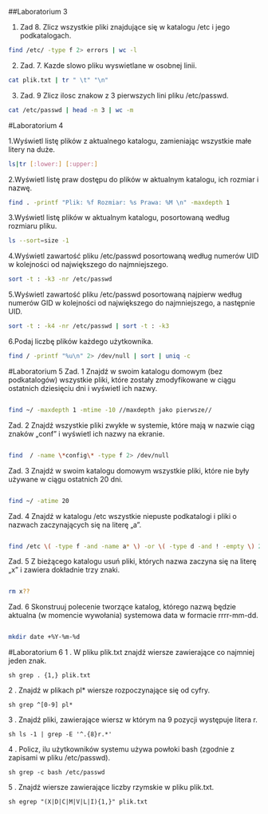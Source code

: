##Laboratorium 3

1. Zad 8. Zlicz wszystkie pliki znajdujące się w katalogu /etc i jego podkatalogach.
```sh
find /etc/ -type f 2> errors | wc -l
```

2. Zad. 7. Kazde slowo pliku wyswietlane w osobnej linii.
```sh
cat plik.txt | tr " \t" "\n"
```                                              
3. Zad. 9 Zlicz ilosc znakow z 3 pierwszych lini pliku /etc/passwd.
```sh
cat /etc/passwd | head -n 3 | wc -m
```

#Laboratorium 4

1.Wyświetl listę plików z aktualnego katalogu, zamieniając wszystkie małe litery na duże.
```sh
ls|tr [:lower:] [:upper:]
```
2.Wyświetl listę praw dostępu do plików w aktualnym katalogu, ich rozmiar i nazwę.
```sh
find . -printf "Plik: %f Rozmiar: %s Prawa: %M \n" -maxdepth 1
```
3.Wyświetl listę plików w aktualnym katalogu, posortowaną według rozmiaru pliku.
```sh
ls --sort=size -1
```
4.Wyświetl zawartość pliku /etc/passwd posortowaną według numerów UID w kolejności od największego do najmniejszego.
```sh
sort -t : -k3 -nr /etc/passwd
```
5.Wyświetl zawartość pliku /etc/passwd posortowaną najpierw według numerów GID w kolejności od największego do najmniejszego, a następnie UID.
```sh
sort -t : -k4 -nr /etc/passwd | sort -t : -k3
```
6.Podaj liczbę plików każdego użytkownika.
```sh
find / -printf "%u\n" 2> /dev/null | sort | uniq -c
```
#Laboratorium 5
Zad. 1 Znajdź w swoim katalogu domowym (bez podkatalogów) wszystkie pliki, które zostały zmodyfikowane w ciągu ostatnich dziesięciu dni i wyświetl ich nazwy.
```sh

find ~/ -maxdepth 1 -mtime -10 //maxdepth jako pierwsze//
```
Zad. 2 Znajdź wszystkie pliki zwykłe w systemie, które mają w nazwie ciąg znaków „conf” i wyświetl ich nazwy na ekranie.
```sh

find  / -name \*config\* -type f 2> /dev/null
```
Zad. 3 Znajdź w swoim katalogu domowym wszystkie pliki, które nie były używane w ciągu ostatnich 20 dni.
```sh

find ~/ -atime 20
```
Zad. 4 Znajdź w katalogu /etc wszystkie niepuste podkatalogi i pliki o nazwach zaczynających się na literę „a”.
```sh

find /etc \( -type f -and -name a* \) -or \( -type d -and ! -empty \) 2> /dev/null
```
Zad. 5 Z bieżącego katalogu usuń pliki, których nazwa zaczyna się na literę „x” i zawiera dokładnie trzy znaki.
```sh

rm x??
```
Zad. 6 Skonstruuj polecenie tworzące katalog, którego nazwą będzie aktualna (w momencie wywołania) systemowa data w formacie rrrr-mm-dd.
```sh

mkdir date +%Y-%m-%d
```
#Laboratorium 6
1 . W pliku plik.txt znajdź wiersze zawierające co najmniej jeden znak.

```sh grep . {1,} plik.txt ```

2 . Znajdź w plikach pl* wiersze rozpoczynające się od cyfry.

```sh grep ^[0-9] pl* ```

3 . Znajdź pliki, zawierające wiersz w którym na 9 pozycji występuje litera r.

```sh ls -1 | grep -E '^.{8}r.*' ```
 
4 . Policz, ilu użytkowników systemu używa powłoki bash (zgodnie z zapisami w pliku /etc/passwd).

```sh grep -c bash /etc/passwd ```

5 . Znajdź wiersze zawierające liczby rzymskie w pliku plik.txt.

```sh egrep "(X|D|C|M|V|L|I){1,}" plik.txt ```
